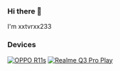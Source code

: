 ### Hi there 👋

I'm xxtvrxx233

### Devices
[![OPPO R11s](https://img.shields.io/badge/-OPPO%20R11s-black?style=for-the-badge)](https://www.oppo.com/cn/smartphones/series-r/r11s/)
[![Realme Q3 Pro Play](https://img.shields.io/badge/Realme%20Q3%20Pro-Special-ED9121?style=for-the-badge&logo=realme&logoColor=FFFFFF&labelColor=ED9121)](https://www.realme.com/realme-q3-pro-special/)
<!--
**xxtvrxx233/xxtvrxx233** is a ✨ _special_ ✨ repository because its `README.md` (this file) appears on your GitHub profile.

Here are some ideas to get you started:

- 🔭 I’m currently working on ...
- 🌱 I’m currently learning ...
- 👯 I’m looking to collaborate on ...
- 🤔 I’m looking for help with ...
- 💬 Ask me about ...
- 📫 How to reach me: ...
- 😄 Pronouns: ...
- ⚡ Fun fact: ...
-->
